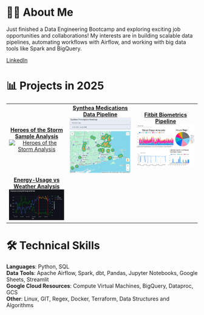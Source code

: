 
# 👨‍💻 About Me
Just finished a Data Engineering Bootcamp and exploring exciting job opportunities and collaborations! My interests are in building scalable data pipelines, automating workflows with Airflow, and working with big data tools like Spark and BigQuery.

[LinkedIn](https://www.linkedin.com/in/michael-salata-6115a926/)

# 📊 Projects in 2025

<table>
  <tr>
    <td align="center" width="300">
      <a href="https://Michaelsalata.github.io/Heroes-of-the-Storm-Analysis/"><b>Heroes of the Storm Sample Analysis</b></a><br>
      <a href="https://Michaelsalata.github.io/Heroes-of-the-Storm-Analysis/">
        <img src="https://michaelsalata.github.io/Heroes-of-the-Storm-Analysis/assets/HotS_Charts/HotS_xp_per_Level.png" alt="Heroes of the Storm Analysis" width="100%">
      </a>
    </td>
    <td align="center" width="300">
      <a href="https://github.com/MichaelSalata/synthea-pipeline"><b>Synthea Medications Data Pipeline</b></a><br>
      <a href="https://github.com/MichaelSalata/synthea-pipeline">
        <img src="https://github.com/MichaelSalata/synthea-pipeline/blob/main/imgs/Prescriptions_by_Location.png" alt="Synthea Medications Pipeline" width="100%">
      </a>
    </td>
    <td align="center" width="300">
      <a href="https://github.com/MichaelSalata/compare-my-biometrics"><b>Fitbit Biometrics Pipeline</b></a><br>
      <a href="https://github.com/MichaelSalata/compare-my-biometrics">
        <img src="https://github.com/MichaelSalata/compare-my-biometrics/blob/main/imgs/Screenshot%20from%202025-03-24%2020-08-14.png" alt="Fitbit Biometrics Pipeline" width="100%">
      </a>
    </td>
  </tr>
  <tr>
    <td align="center" width="300">
      <a href="https://github.com/MichaelSalata/energy-analysis-web"><b>Energy-Usage vs Weather Analysis</b></a><br>
      <a href="https://github.com/MichaelSalata/energy-analysis-web">
        <img src="https://github.com/MichaelSalata/energy-analysis-web/blob/main/imgs/bill_vs_weather.png" alt="Energy Usage vs Weather" width="100%">
      </a>
    </td>
  </tr>
</table>



# 🛠️ Technical Skills

**Languages**: Python, SQL  
**Data** **Tools**: Apache Airflow, Spark, dbt, Pandas, Jupyter Notebooks, Google Sheets, Streamlit  
**Google Cloud Resources**: Compute Virtual Machines, BigQuery, Dataproc, GCS    
**Other**: Linux, GIT, Regex, Docker, Terraform, Data Structures and Algorithms 
